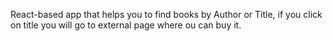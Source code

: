 React-based app that helps you to find books by Author or Title, if you click on title you will go to external page where ou can buy it. 
